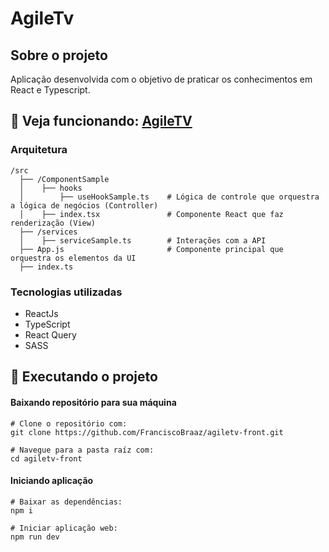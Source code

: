 # AgileTv

## Sobre o projeto
Aplicação desenvolvida com o objetivo de praticar os conhecimentos em React e Typescript.

##  🔽 Veja funcionando: [AgileTV](https://agiletv.netlify.app/)

### Arquitetura

```
/src
  ├── /ComponentSample
  │    ├── hooks
  │        ├── useHookSample.ts    # Lógica de controle que orquestra a lógica de negócios (Controller)
  │    ├── index.tsx               # Componente React que faz renderização (View)    
  ├── /services
  │    ├── serviceSample.ts        # Interações com a API
  ├── App.js                       # Componente principal que orquestra os elementos da UI
  ├── index.ts 
```


### Tecnologias utilizadas
- ReactJs
- TypeScript
- React Query
- SASS

## 👷  Executando o projeto

 #### Baixando repositório para sua máquina
    # Clone o repositório com:
    git clone https://github.com/FranciscoBraaz/agiletv-front.git
    
    # Navegue para a pasta raíz com:
    cd agiletv-front
    
   #### Iniciando aplicação
   
    # Baixar as dependências:
    npm i 
    
    # Iniciar aplicação web:
    npm run dev
